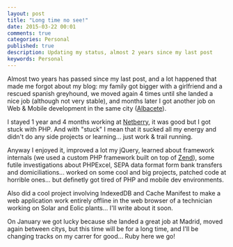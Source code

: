 ```yaml
---
layout: post
title: "Long time no see!"
date: 2015-03-22 00:01
comments: true
categories: Personal
published: true
description: Updating my status, almost 2 years since my last post
keywords: Personal
---
```


Almost two years has passed since my last post, and a lot happened that made me forgot about my blog: my family got bigger with a girlfriend and a rescued spanish greyhound, we moved again 4 times until she landed a nice job (although not very stable), and months later I got another job on Web & Mobile development in the same city ([Albacete](http://es.wikipedia.org/wiki/Albacete)).

I stayed 1 year and 4 months working at [Netberry](http://www.netberry.es/), it was good but I got stuck with PHP. And with "stuck" I mean that it sucked all my energy and didn't do any side projects or learning... just work & trail running.

Anyway I enjoyed it, improved a lot my jQuery, learned about framework internals (we used a custom PHP framework built on top of [Zend](http://framework.zend.com/)), some futile investigations about PHPExcel, SEPA data format form bank transfers and domiciliations... worked on some cool and big projects, patched code at horrible ones... but definetly got tired of PHP and mobile dev environments.

Also did a cool project involving IndexedDB and Cache Manifest to make a web application work entirely offline in the web browser of a technician working on Solar and Eolic plants... I'll write about it soon.

On January we got lucky because she landed a great job at Madrid, moved again between citys, but this time will be for a long time, and I'll be changing tracks on my carrer for good... Ruby here we go!

